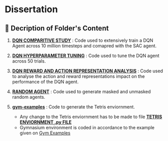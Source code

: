 # Dissertation

## 📁 Decription of Folder's Content

1. <a href="https://github.com/Sonali2824/Dissertation/tree/main/DQN%20COMPARITATIVE%20STUDY"> <b>DQN COMPARITIVE STUDY</b></a>
: Code used to extensively train a DQN Agent across 10 million timesteps and comapred with the SAC agent.
2. <a href="https://github.com/Sonali2824/Dissertation/tree/main/DQN%20HYPERPARAMETER%20TUNING"> <b>DQN HYPERPARAMETER TUNING</b></a>
: Code used to tune the DQN agent across 50 trials.

3. <a href="https://github.com/Sonali2824/Dissertation/tree/main/DQN%20REWARD%20AND%20ACTION%20REPRESENTATION%20ANALYSIS"> <b>DQN REWARD AND ACTION REPRESENTATION ANALYSIS</b></a>
: Code used to analyse the action and reward representations impact on the performance of the DQN agent.

4. <a href="https://github.com/Sonali2824/Dissertation/tree/main/RANDOM%20AGENT"> <b>RANDOM AGENT</b></a>
: Code used to generate masked and unmasked random agents.

5. <a href="https://github.com/Sonali2824/Dissertation/tree/main/gym-examples"> <b>gym-examples</b></a>
: Code to generate the Tetris enviornment.
    - Any change to the Tetris enviornment has to be made to file <a href="https://github.com/Sonali2824/Dissertation/blob/main/gym-examples/gym_examples/envs/tetris_high_state_space.py"> <b>TETRIS ENVIORNMENT .py FILE</b></a>
    - Gymnasium environment is coded in accordance to the example given on <a href="https://github.com/Farama-Foundation/gym-examples">Gym Examples</a>
   

